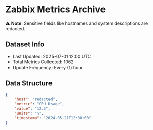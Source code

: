 # Zabbix Metrics Archive

⚠️ **Note**: Sensitive fields like hostnames and system descriptions are redacted.

## Dataset Info
- Last Updated: 2025-07-01 12:00 UTC
- Total Metrics Collected: 1062
- Update Frequency: Every (1) hour

## Data Structure
```json
{
    "host": "redacted",
    "metric": "CPU Usage",
    "value": "12.5",
    "units": "%",
    "timestamp": "2024-05-21T12:00:00"
}
```
